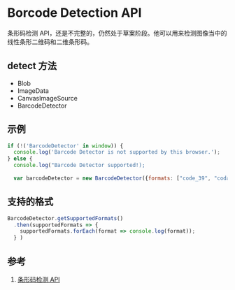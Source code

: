# Borcode Detection API

条形码检测 API，还是不完整的，仍然处于草案阶段。他可以用来检测图像当中的线性条形二维码和二维条形码。

## detect 方法

- Blob
- ImageData
- CanvasImageSource
- BarcodeDetector

## 示例

```javascript
if (!('BarcodeDetector' in window)) {
  console.log('Barcode Detector is not supported by this browser.');
} else {
  console.log("Barcode Detector supported!);
  
  var barcodeDetector = new BarcodeDetector({formats: ["code_39", "codabar", "ean_13"]";
```

## 支持的格式

```javascript
BarcodeDetector.getSupportedFormats()
  .then(supportedFormats => {
    supportedFormats.forEach(format => console.log(format));
  } )
```

## 参考

1. [条形码检测 API](https://developer.mozilla.org/en-US/docs/Web/API/Barcode_Detection_API)
